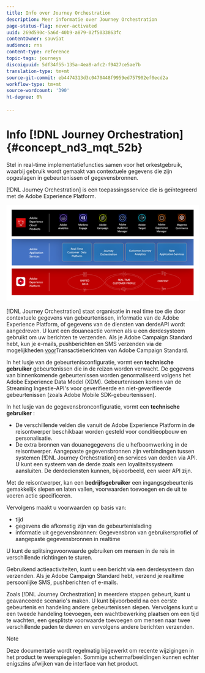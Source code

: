 ```yaml
---
title: Info over Journey Orchestration
description: Meer informatie over Journey Orchestration
page-status-flag: never-activated
uuid: 269d590c-5a6d-40b9-a879-02f5033863fc
contentOwner: sauviat
audience: rns
content-type: reference
topic-tags: journeys
discoiquuid: 5df34f55-135a-4ea8-afc2-f9427ce5ae7b
translation-type: tm+mt
source-git-commit: eb4474313d3c0470448f9959ed757902ef0ecd2a
workflow-type: tm+mt
source-wordcount: '390'
ht-degree: 0%

---
```



# Info [!DNL Journey Orchestration]{#concept_nd3_mqt_52b}

Stel in real-time implementatiefuncties samen voor het orkestgebruik, waarbij gebruik wordt gemaakt van contextuele gegevens die zijn opgeslagen in gebeurtenissen of gegevensbronnen.

[!DNL Journey Orchestration] is een toepassingsservice die is geïntegreerd met de Adobe Experience Platform.

![](../assets/journeydiagram.png)

[!DNL Journey Orchestration] staat organisatie in real time toe die door contextuele gegevens van gebeurtenissen, informatie van de Adobe Experience Platform, of gegevens van de diensten van derdeAPI wordt aangedreven. U kunt een douaneactie vormen als u een derdesysteem gebruikt om uw berichten te verzenden. Als je Adobe Campaign Standard hebt, kun je e-mails, pushberichten en SMS verzenden via de mogelijkheden [voor](https://docs.adobe.com/content/help/en/campaign-standard/using/communication-channels/transactional-messaging/about-transactional-messaging.html)Transactieberichten van Adobe Campaign Standard.

In het lusje van de gebeurtenisconfiguratie, vormt een **technische gebruiker** gebeurtenissen die in de reizen worden verwacht. De gegevens van binnenkomende gebeurtenissen worden genormaliseerd volgens het Adobe Experience Data Model (XDM). Gebeurtenissen komen van de Streaming Ingestie-API&#39;s voor geverifieerde en niet-geverifieerde gebeurtenissen (zoals Adobe Mobile SDK-gebeurtenissen).

In het lusje van de gegevensbronconfiguratie, vormt een **technische gebruiker** :

* De verschillende velden die vanuit de Adobe Experience Platform in de reisontwerper beschikbaar worden gesteld voor conditieopbouw en personalisatie.
* De extra bronnen van douanegegevens die u hefboomwerking in de reisontwerper. Aangepaste gegevensbronnen zijn verbindingen tussen systemen [!DNL Journey Orchestration] en services van derden via API. U kunt een systeem van de derde zoals een loyaliteitssysteem aansluiten. De derdediensten kunnen, bijvoorbeeld, een weer API zijn.

Met de reisontwerper, kan een **bedrijfsgebruiker** een ingangsgebeurtenis gemakkelijk slepen en laten vallen, voorwaarden toevoegen en de uit te voeren actie specificeren.

Vervolgens maakt u voorwaarden op basis van:

* tijd
* gegevens die afkomstig zijn van de gebeurtenislading
* informatie uit gegevensbronnen: Gegevensbron van gebruikersprofiel of aangepaste gegevensbronnen in realtime

U kunt de splitsingsvoorwaarde gebruiken om mensen in de reis in verschillende richtingen te sturen.

Gebruikend actieactiviteiten, kunt u een bericht via een derdesysteem dan verzenden. Als je Adobe Campaign Standard hebt, verzend je realtime persoonlijke SMS, pushberichten of e-mails.

Zoals [!DNL Journey Orchestration] in meerdere stappen gebeurt, kunt u geavanceerde scenario&#39;s maken. U kunt bijvoorbeeld na een eerste gebeurtenis en handeling andere gebeurtenissen slepen. Vervolgens kunt u een tweede handeling toevoegen, een wachtbewerking plaatsen om een tijd te wachten, een gesplitste voorwaarde toevoegen om mensen naar twee verschillende paden te duwen en vervolgens andere berichten verzenden.

>[!NOTE]
>
>Deze documentatie wordt regelmatig bijgewerkt om recente wijzigingen in het product te weerspiegelen. Sommige schermafbeeldingen kunnen echter enigszins afwijken van de interface van het product.
